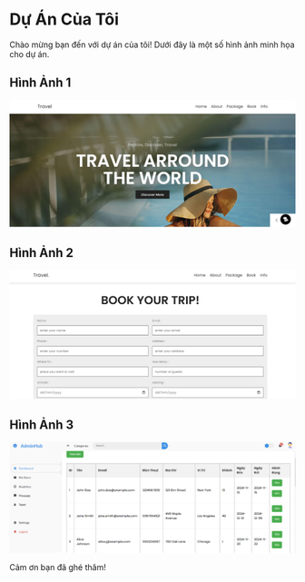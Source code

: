 # Dự Án Của Tôi

Chào mừng bạn đến với dự án của tôi! Dưới đây là một số hình ảnh minh họa cho dự án.

## Hình Ảnh 1
![Hình ảnh 1](demo/home%20page.png)

## Hình Ảnh 2
![Hình ảnh 2](demo/booking%20page.png)

## Hình Ảnh 3
![Hình ảnh 3](demo/admin%20page.png)

Cảm ơn bạn đã ghé thăm!
